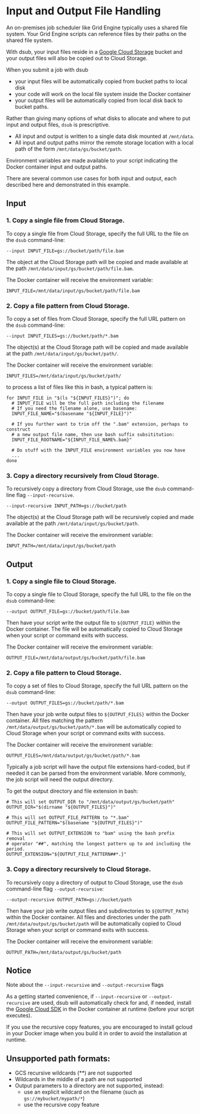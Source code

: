 # Input and Output File Handling

An on-premises job scheduler like Grid Engine typically uses a shared file
system. Your Grid Engine scripts can reference files by their paths on the
shared file system.

With dsub, your input files reside in a
[Google Cloud Storage](https://cloud.google.com/storage/) bucket
and your output files will also be copied out to Cloud Storage.

When you submit a job with dsub

* your input files will be automatically copied from bucket paths to local disk
* your code will work on the local file system inside the Docker container
* your output files will be automatically copied from local disk back to bucket
paths.

Rather than giving many options of what disks to allocate and where to
put input and output files, `dsub` is prescriptive.

* All input and output is written to a single data disk mounted at `/mnt/data`.
* All input and output paths mirror the remote storage location with a local
path of the form `/mnt/data/gs/bucket/path`.

Environment variables are made available to your script indicating the
Docker container input and output paths.

There are several common use cases for both input and output, each described
here and demonstrated in this example.

## Input

### 1. Copy a single file from Cloud Storage.

To copy a single file from Cloud Storage, specify the full URL to the file on
the `dsub` command-line:

```
--input INPUT_FILE=gs://bucket/path/file.bam
```

The object at the Cloud Storage path will be copied and made available at
the path `/mnt/data/input/gs/bucket/path/file.bam`.

The Docker container will receive the environment variable:

```
INPUT_FILE=/mnt/data/input/gs/bucket/path/file.bam
```

### 2. Copy a file pattern from Cloud Storage.

To copy a set of files from Cloud Storage, specify the full URL pattern on
the `dsub` command-line:

```
--input INPUT_FILES=gs://bucket/path/*.bam
```

The object(s) at the Cloud Storage path will be copied and made available at
the path `/mnt/data/input/gs/bucket/path/`.

The Docker container will receive the environment variable:

```
INPUT_FILES=/mnt/data/input/gs/bucket/path/
```

to process a list of files like this in bash, a typical pattern is:

```
for INPUT_FILE in "$(ls "${INPUT_FILES}")"; do
  # INPUT_FILE will be the full path including the filename
  # If you need the filename alone, use basename:
  INPUT_FILE_NAME="$(basename "${INPUT_FILE}")"

  # If you further want to trim off the ".bam" extension, perhaps to construct
  # a new output file name, then use bash suffix subsititution:
  INPUT_FILE_ROOTNAME="${INPUT_FILE_NAME%.bam}"

  # Do stuff with the INPUT_FILE environment variables you now have
  ...
done
```

### 3. Copy a directory recursively from Cloud Storage.

To recursively copy a directory from Cloud Storage, use the
`dsub` command-line flag `--input-recursive`.

```
--input-recursive INPUT_PATH=gs://bucket/path
```

The object(s) at the Cloud Storage path will be recursively copied and
made available at the path `/mnt/data/input/gs/bucket/path`.

The Docker container will receive the environment variable:

```
INPUT_PATH=/mnt/data/input/gs/bucket/path
```

## Output

### 1. Copy a single file to Cloud Storage.

To copy a single file to Cloud Storage, specify the full URL to the file on
the `dsub` command-line:

```
--output OUTPUT_FILE=gs://bucket/path/file.bam
```

Then have your script write the output file to
`${OUTPUT_FILE}` within the Docker container.
The file will be automatically copied to Cloud Storage when your script or
command exits with success.

The Docker container will receive the environment variable:

```
OUTPUT_FILE=/mnt/data/output/gs/bucket/path/file.bam
```

### 2. Copy a file pattern to Cloud Storage.

To copy a set of files to Cloud Storage, specify the full URL pattern on
the `dsub` command-line:

```
--output OUTPUT_FILES=gs://bucket/path/*.bam
```

Then have your job write output files to
`${OUTPUT_FILES}` within the Docker container.
All files matching the pattern `/mnt/data/output/gs/bucket/path/*.bam` will be
automatically copied to Cloud Storage when your script or
command exits with success.

The Docker container will receive the environment variable:

```
OUTPUT_FILES=/mnt/data/output/gs/bucket/path/*.bam
```

Typically a job script will have the output file extensions hard-coded, but
if needed it can be parsed from the environment variable. More commonly,
the job script will need the output directory.

To get the output directory and file extension in bash:

```
# This will set OUTPUT_DIR to "/mnt/data/output/gs/bucket/path"
OUTPUT_DIR="$(dirname "${OUTPUT_FILES}")"

# This will set OUTPUT_FILE_PATTERN to "*.bam"
OUTPUT_FILE_PATTERN="$(basename "${OUTPUT_FILES}")"

# This will set OUTPUT_EXTENSION to "bam" using the bash prefix removal
# operator "##", matching the longest pattern up to and including the period.
OUTPUT_EXTENSION="${OUTPUT_FILE_PATTERN##*.}"
```

### 3. Copy a directory recursively to Cloud Storage.

To recursively copy a directory of output to Cloud Storage, use the
`dsub` command-line flag `--output-recursive`:

```
--output-recursive OUTPUT_PATH=gs://bucket/path
```

Then have your job write output files and subdirectories to
`${OUTPUT_PATH}` within the Docker container.
All files and directories under the path `/mnt/data/output/gs/bucket/path`
will be automatically copied to Cloud Storage when your script or
command exits with success.

The Docker container will receive the environment variable:

```
OUTPUT_PATH=/mnt/data/output/gs/bucket/path
```

## Notice

Note about the `--input-recursive` and `--output-recursive` flags

As a getting started convenience, if `--input-recursive` or `--output-recursive`
are used, dsub will automatically check for and, if needed, install the
[Google Cloud SDK](https://cloud.google.com/sdk/docs/) in the Docker container
at runtime (before your script executes).

If you use the recursive copy features, you are encouraged to install gcloud
in your Docker image when you build it in order to avoid the installation at
runtime.

## Unsupported path formats:

* GCS recursive wildcards (**) are not supported
* Wildcards in the middle of a path are not supported
* Output parameters to a directory are not supported, instead:
  * use an explicit wildcard on the filename (such as `gs://mybucket/mypath/*`)
  * use the recursive copy feature
